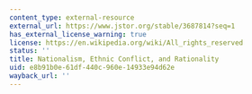 ```yaml
---
content_type: external-resource
external_url: https://www.jstor.org/stable/3687814?seq=1
has_external_license_warning: true
license: https://en.wikipedia.org/wiki/All_rights_reserved
status: ''
title: Nationalism, Ethnic Conflict, and Rationality
uid: e8b91b0e-61df-440c-960e-14933e94d62e
wayback_url: ''
---
```

